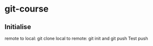 # git-course 
## Initialise
 remote to local: git clone
 local to remote: git init and git push
 Test push 